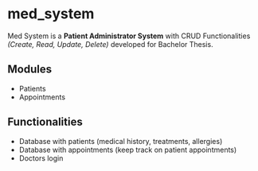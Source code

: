 # med_system
Med System is a **Patient Administrator System** with CRUD Functionalities *(Create, Read, Update, Delete)* developed for Bachelor Thesis. 

## Modules
* Patients
* Appointments

## Functionalities
* Database with patients (medical history, treatments, allergies)
* Database with appointments (keep track on patient appointments)
* Doctors login

